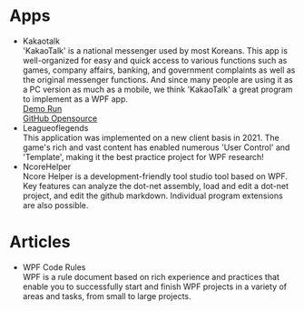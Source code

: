 <h1>Apps</h1>
<ul>
  <li>
    <div class="dash-app-name">Kakaotalk</div>
    <div class="dash-app-info">'KakaoTalk' is a national messenger used by most Koreans. This app is well-organized for easy and quick access to various functions such as games, company affairs, banking, and government complaints as well as the original messenger functions. And since many people are using it as a PC version as much as a mobile, we think 'KakaoTalk' a great program to implement as a WPF app.</div>
    <a href="https://github.com">Demo Run</a></br>
    <a href="https://github.com">GitHub Opensource</a>
  </li>
  <li>
    <div class="dash-app-name">Leagueoflegends</div>
    <div class="dash-app-info">This application was implemented on a new client basis in 2021. The game's rich and vast content has enabled numerous 'User Control' and 'Template', making it the best practice project for WPF research!</div>
  </li>
  <li>
    <div class="dash-app-name">NcoreHelper</div>
    <div class="dash-app-info">Ncore Helper is a development-friendly tool studio tool based on WPF. Key features can analyze the dot-net assembly, load and edit a dot-net project, and edit the github markdown. Individual program extensions are also possible.</div>
  </li>
</ul>
<h1>Articles</h1>
<ul>
  <li>
    <div class="dash-app-name">WPF Code Rules</div>
    <div class="dash-app-info">WPF is a rule document based on rich experience and practices that enable you to successfully start and finish WPF projects in a variety of areas and tasks, from small to large projects.</div>
  </li>
</ul>
